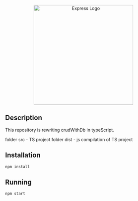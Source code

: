 <p align="center">
  <a href="https://expressjs.com/" target="blank"><img src="http://wanago.io/express.png" width="320" alt="Express Logo" /></a>
</p>

## Description

This repository is rewriting crudWithDb in typeScript.

folder src - TS project
folder dist - js compilation of TS project


## Installation

```bash
npm install
```

## Running

```bash
npm start
```

